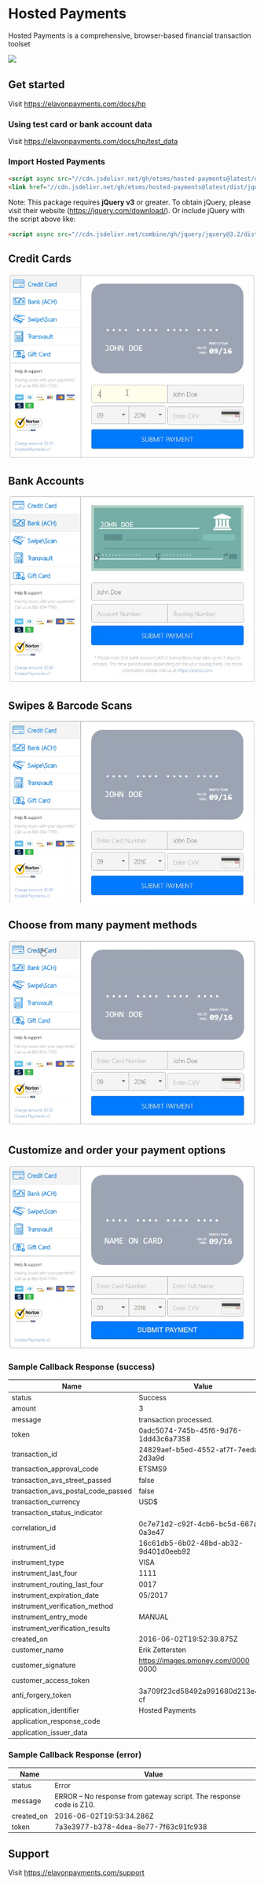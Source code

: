 # Hosted Payments
Hosted Payments is a comprehensive, browser-based financial transaction toolset

[![](https://data.jsdelivr.com/v1/package/gh/etsms/hosted-payments/badge)](https://www.jsdelivr.com/package/gh/etsms/hosted-payments)

## Get started
Visit https://elavonpayments.com/docs/hp

### Using test card or bank account data
Visit https://elavonpayments.com/docs/hp/test_data

### Import Hosted Payments

```html
<script async src="//cdn.jsdelivr.net/gh/etsms/hosted-payments@latest/dist/jquery.hosted-payments.min.js"></script>
<link href="//cdn.jsdelivr.net/gh/etsms/hosted-payments@latest/dist/jquery.hosted-payments.min.css" rel="stylesheet"/>
```
Note: This package requires **jQuery v3** or greater. To obtain jQuery, please visit their website (https://jquery.com/download/). Or include jQuery with the script above like:

```html
<script async src="//cdn.jsdelivr.net/combine/gh/jquery/jquery@3.2/dist/jquery.min.js,gh/etsms/hosted-payments@latest/dist/jquery.hosted-payments.min.js"></script>
```

## Credit Cards
![Credit Cards](https://github.com/etsms/hosted-payments/blob/gh-pages/CreditCardManualEntry.gif?raw=true)

## Bank Accounts
![Bank Accounts](https://github.com/etsms/hosted-payments/blob/gh-pages/ACHManualEntry.gif?raw=true)

## Swipes & Barcode Scans
![Acceptance Types](https://github.com/etsms/hosted-payments/blob/gh-pages/CreditCardSwipe.gif?raw=true)

## Choose from many payment methods
![Payment Methods](https://github.com/etsms/hosted-payments/blob/gh-pages/PaymentFlowWithTransvault.gif?raw=true)

## Customize and order your payment options
![Payment Options](https://github.com/etsms/hosted-payments/blob/gh-pages/PaymentFlowChangeCroped.gif?raw=true)

### Sample Callback Response (success)

| Name                                   | Value                                                                 |
|----------------------------------------|-----------------------------------------------------------------------|
| status                                 | <span class="string">Success</span>                                   |
| amount                                 | <span class="number">3</span>                                         |
| message                                | <span class="string">transaction processed.</span>                    |
| token                                  | <span class="string">0adc5074-745b-45f6-9d76-1dd43c<wbr>6a7358</span> |
| transaction\_id                        | <span class="string">24829aef-b5ed-4552-af7f-7eeda3<wbr>2d3a9d</span> |
| transaction\_approval\_code            | <span class="string">ETSMS9</span>                                    |
| transaction\_avs\_street\_passed       | <span class="boolean">false</span>                                    |
| transaction\_avs\_postal\_code\_passed | <span class="boolean">false</span>                                    |
| transaction\_currency                  | <span class="string">USD$</span>                                      |
| transaction\_status\_indicator         | <span class="string"></span>                                          |
| correlation\_id                        | <span class="string">0c7e71d2-c92f-4cb6-bc5d-667ae5<wbr>0a3e47</span> |
| instrument\_id                         | <span class="string">16c61db5-6b02-48bd-ab32-9d401d<wbr>0eeb92</span> |
| instrument\_type                       | <span class="string">VISA</span>                                      |
| instrument\_last\_four                 | <span class="string">1111</span>                                      |
| instrument\_routing\_last\_four        | <span class="string">0017</span>                                      |
| instrument\_expiration\_date           | <span class="string">05/2017</span>                                   |
| instrument\_verification\_method       | <span class="string"></span>                                          |
| instrument\_entry\_mode                | <span class="string">MANUAL</span>                                    |
| instrument\_verification\_results      | <span class="string"></span>                                          |
| created\_on                            | <span class="string">2016-06-02T19:52:39.875Z</span>                  |
| customer\_name                         | <span class="string">Erik Zettersten</span>                           |
| customer\_signature                    | <span class="string">https://images.pmoney.com/0000<wbr>0000</span>   |
| customer\_access\_token                | <span class="string"></span>                                          |
| anti\_forgery\_token                   | <span class="string">3a709f23cd58492a991680d213e4c8<wbr>cf</span>     |
| application\_identifier                | <span class="string">Hosted Payments</span>                           |
| application\_response\_code            | <span class="string"></span>                                          |
| application\_issuer\_data              | <span class="string"></span>                                          |

### Sample Callback Response (error)

| Name        | Value                                                                                          |
|-------------|------------------------------------------------------------------------------------------------|
| status      | <span class="string">Error</span>                                                              |
| message     | <span class="string">ERROR – No response from gateway script. The response code is Z10.</span> |
| created\_on | <span class="string">2016-06-02T19:53:34.286Z</span>                                           |
| token       | <span class="string">7a3e3977-b378-4dea-8e77-7f63c9<wbr>1fc938</span>                          |


## Support
Visit https://elavonpayments.com/support

